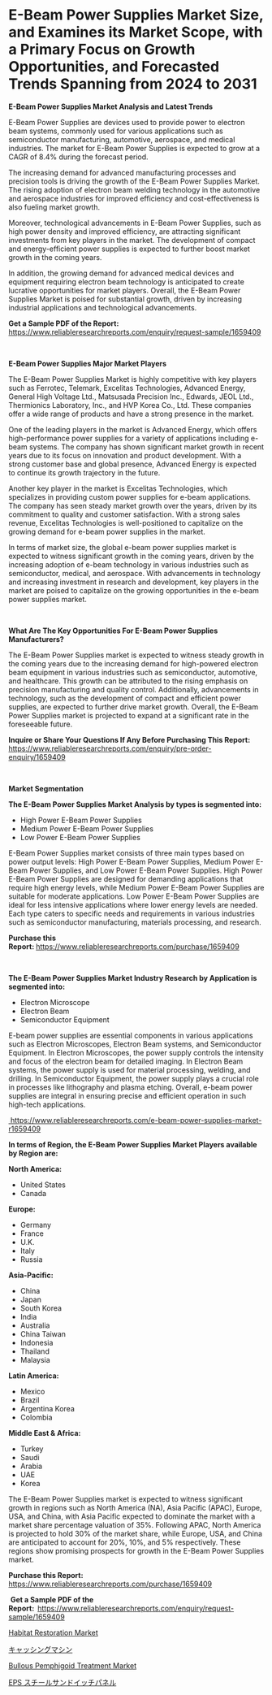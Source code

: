 <p><h1>E-Beam Power Supplies Market Size, and Examines its Market Scope, with a Primary Focus on Growth Opportunities, and Forecasted Trends Spanning from 2024 to 2031</h1></p><p><strong>E-Beam Power Supplies Market Analysis and Latest Trends</strong></p>
<p><p>E-Beam Power Supplies are devices used to provide power to electron beam systems, commonly used for various applications such as semiconductor manufacturing, automotive, aerospace, and medical industries. The market for E-Beam Power Supplies is expected to grow at a CAGR of 8.4% during the forecast period. </p><p>The increasing demand for advanced manufacturing processes and precision tools is driving the growth of the E-Beam Power Supplies Market. The rising adoption of electron beam welding technology in the automotive and aerospace industries for improved efficiency and cost-effectiveness is also fueling market growth.</p><p>Moreover, technological advancements in E-Beam Power Supplies, such as high power density and improved efficiency, are attracting significant investments from key players in the market. The development of compact and energy-efficient power supplies is expected to further boost market growth in the coming years.</p><p>In addition, the growing demand for advanced medical devices and equipment requiring electron beam technology is anticipated to create lucrative opportunities for market players. Overall, the E-Beam Power Supplies Market is poised for substantial growth, driven by increasing industrial applications and technological advancements.</p></p>
<p><strong>Get a Sample PDF of the Report:&nbsp;</strong> <a href="https://www.reliableresearchreports.com/enquiry/request-sample/1659409">https://www.reliableresearchreports.com/enquiry/request-sample/1659409</a></p>
<p>&nbsp;</p>
<p><strong>E-Beam Power Supplies Major Market Players</strong></p>
<p><p>The E-Beam Power Supplies Market is highly competitive with key players such as Ferrotec, Telemark, Excelitas Technologies, Advanced Energy, General High Voltage Ltd., Matsusada Precision Inc., Edwards, JEOL Ltd., Thermionics Laboratory, Inc., and HVP Korea Co., Ltd. These companies offer a wide range of products and have a strong presence in the market.</p><p>One of the leading players in the market is Advanced Energy, which offers high-performance power supplies for a variety of applications including e-beam systems. The company has shown significant market growth in recent years due to its focus on innovation and product development. With a strong customer base and global presence, Advanced Energy is expected to continue its growth trajectory in the future.</p><p>Another key player in the market is Excelitas Technologies, which specializes in providing custom power supplies for e-beam applications. The company has seen steady market growth over the years, driven by its commitment to quality and customer satisfaction. With a strong sales revenue, Excelitas Technologies is well-positioned to capitalize on the growing demand for e-beam power supplies in the market.</p><p>In terms of market size, the global e-beam power supplies market is expected to witness significant growth in the coming years, driven by the increasing adoption of e-beam technology in various industries such as semiconductor, medical, and aerospace. With advancements in technology and increasing investment in research and development, key players in the market are poised to capitalize on the growing opportunities in the e-beam power supplies market.</p></p>
<p>&nbsp;</p>
<p><strong>What Are The Key Opportunities For E-Beam Power Supplies Manufacturers?</strong></p>
<p><p>The E-Beam Power Supplies market is expected to witness steady growth in the coming years due to the increasing demand for high-powered electron beam equipment in various industries such as semiconductor, automotive, and healthcare. This growth can be attributed to the rising emphasis on precision manufacturing and quality control. Additionally, advancements in technology, such as the development of compact and efficient power supplies, are expected to further drive market growth. Overall, the E-Beam Power Supplies market is projected to expand at a significant rate in the foreseeable future.</p></p>
<p><strong>Inquire or Share Your Questions If Any Before Purchasing This Report:</strong> <a href="https://www.reliableresearchreports.com/enquiry/pre-order-enquiry/1659409">https://www.reliableresearchreports.com/enquiry/pre-order-enquiry/1659409</a></p>
<p>&nbsp;</p>
<p><strong>Market Segmentation</strong></p>
<p><strong>The E-Beam Power Supplies Market Analysis by types is segmented into:</strong></p>
<p><ul><li>High Power E-Beam Power Supplies</li><li>Medium Power E-Beam Power Supplies</li><li>Low Power E-Beam Power Supplies</li></ul></p>
<p><p>E-Beam Power Supplies market consists of three main types based on power output levels: High Power E-Beam Power Supplies, Medium Power E-Beam Power Supplies, and Low Power E-Beam Power Supplies. High Power E-Beam Power Supplies are designed for demanding applications that require high energy levels, while Medium Power E-Beam Power Supplies are suitable for moderate applications. Low Power E-Beam Power Supplies are ideal for less intensive applications where lower energy levels are needed. Each type caters to specific needs and requirements in various industries such as semiconductor manufacturing, materials processing, and research.</p></p>
<p><strong>Purchase this Report:&nbsp;</strong><a href="https://www.reliableresearchreports.com/purchase/1659409">https://www.reliableresearchreports.com/purchase/1659409</a></p>
<p>&nbsp;</p>
<p><strong>The E-Beam Power Supplies Market Industry Research by Application is segmented into:</strong></p>
<p><ul><li>Electron Microscope</li><li>Electron Beam</li><li>Semiconductor Equipment</li></ul></p>
<p><p>E-beam power supplies are essential components in various applications such as Electron Microscopes, Electron Beam systems, and Semiconductor Equipment. In Electron Microscopes, the power supply controls the intensity and focus of the electron beam for detailed imaging. In Electron Beam systems, the power supply is used for material processing, welding, and drilling. In Semiconductor Equipment, the power supply plays a crucial role in processes like lithography and plasma etching. Overall, e-beam power supplies are integral in ensuring precise and efficient operation in such high-tech applications.</p></p>
<p><a href="https://www.reliableresearchreports.com/e-beam-power-supplies-market-r1659409">&nbsp;https://www.reliableresearchreports.com/e-beam-power-supplies-market-r1659409</a></p>
<p><strong>In terms of Region, the E-Beam Power Supplies Market Players available by Region are:</strong></p>
<p>
    <p> <strong> North America: </strong>
        <ul>
            <li>United States</li>
            <li>Canada</li>
        </ul>
        </p> 
    <p> <strong> Europe: </strong>
        <ul>
            <li>Germany</li>
            <li>France</li>
            <li>U.K.</li>
            <li>Italy</li>
            <li>Russia</li>
        </ul>
        </p> 
    <p> <strong> Asia-Pacific: </strong>
        <ul>
            <li>China</li>
            <li>Japan</li>
            <li>South Korea</li>
            <li>India</li>
            <li>Australia</li>
            <li>China Taiwan</li>
            <li>Indonesia</li>
            <li>Thailand</li>
            <li>Malaysia</li>
        </ul>
        </p> 
    <p> <strong> Latin America: </strong>
        <ul>
            <li>Mexico</li>
            <li>Brazil</li>
            <li>Argentina Korea</li>
            <li>Colombia</li>
        </ul>
        </p> 
    <p> <strong> Middle East & Africa: </strong>
        <ul>
            <li>Turkey</li>
            <li>Saudi</li>
            <li>Arabia</li>
            <li>UAE</li>
            <li>Korea</li>
        </ul>
    </p>
    </p>
<p><p>The E-Beam Power Supplies market is expected to witness significant growth in regions such as North America (NA), Asia Pacific (APAC), Europe, USA, and China, with Asia Pacific expected to dominate the market with a market share percentage valuation of 35%. Following APAC, North America is projected to hold 30% of the market share, while Europe, USA, and China are anticipated to account for 20%, 10%, and 5% respectively. These regions show promising prospects for growth in the E-Beam Power Supplies market.</p></p>
<p><strong>Purchase this Report: </strong><a href="https://www.reliableresearchreports.com/purchase/1659409">https://www.reliableresearchreports.com/purchase/1659409</a></p>
<p>&nbsp;<strong>Get a Sample PDF of the Report:&nbsp;&nbsp;</strong><a href="https://www.reliableresearchreports.com/enquiry/request-sample/1659409">https://www.reliableresearchreports.com/enquiry/request-sample/1659409</a></p>
<p><strong></strong></p>
<p><p><a href="https://www.linkedin.com/pulse/habitat-restoration-market-exploring-share-trends-future-growth-ezpbc">Habitat Restoration Market</a></p><p><a href="https://github.com/JoanaNitzsche/Market-Research-Report-List-1/blob/main/285888196307.md">キャッシングマシン</a></p><p><a href="https://www.linkedin.com/pulse/bullous-pemphigoid-treatment-market-trends-forecast-competitive-nhp8c">Bullous Pemphigoid Treatment Market</a></p><p><a href="https://github.com/KaliMetz2023/Market-Research-Report-List-1/blob/main/796080096308.md">EPS スチールサンドイッチパネル</a></p></p>